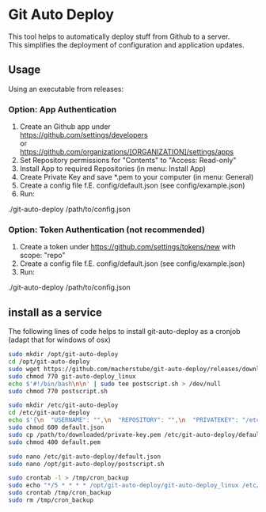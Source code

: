 # Git Auto Deploy

This tool helps to automatically deploy stuff from Github to a server. \
This simplifies the deployment of configuration and application updates.

## Usage

Using an executable from releases:

### Option: App Authentication

1. Create an Github app under \
   https://github.com/settings/developers \
   or \
   https://github.com/organizations/[ORGANIZATION]/settings/apps
2. Set Repository permissions for "Contents" to "Access: Read-only"
3. Install App to required Repositories (in menu: Install App)
4. Create Private Key and save *.pem to your computer (in menu: General)
5. Create a config file f.E. config/default.json (see config/example.json)
6. Run:

./git-auto-deploy /path/to/config.json

### Option: Token Authentication (not recommended)

1. Create a token under https://github.com/settings/tokens/new with scope: "repo"
2. Create a config file f.E. config/default.json (see config/example.json)
3. Run:

./git-auto-deploy /path/to/config.json

## install as a service

The following lines of code helps to install git-auto-deploy as a cronjob (adapt that for windows of osx)

```bash
sudo mkdir /opt/git-auto-deploy
cd /opt/git-auto-deploy
sudo wget https://github.com/macherstube/git-auto-deploy/releases/download/v0.0.10/git-auto-deploy_linux
sudo chmod 770 git-auto-deploy_linux
echo $'#!/bin/bash\n\n' | sudo tee postscript.sh > /dev/null
sudo chmod 770 postscript.sh

sudo mkdir /etc/git-auto-deploy
cd /etc/git-auto-deploy
echo $'{\n  "USERNAME": "",\n  "REPOSITORY": "",\n  "PRIVATEKEY": "/etc/git-auto-deploy/default.pem",\n  "APPID": 0,\n  "AUTHTOKEN": "",\n  "ASSETREGEX": "",\n  "DESTINATIONDIR": "",\n  "UNZIPDIR": "",\n  "POSTSCRIPT": "/opt/git-auto-deploy/postscript.sh"\n}' | sudo tee default.json > /dev/null
sudo chmod 600 default.json
sudo cp /path/to/downloaded/private-key.pem /etc/git-auto-deploy/default.pem
sudo chmod 400 default.pem

sudo nano /etc/git-auto-deploy/default.json
sudo nano /opt/git-auto-deploy/postscript.sh

sudo crontab -l > /tmp/cron_backup
sudo echo "*/5 * * * * /opt/git-auto-deploy/git-auto-deploy_linux /etc/git-auto-deploy/default.json" >> /tmp/cron_backup
sudo crontab /tmp/cron_backup
sudo rm /tmp/cron_backup
```

